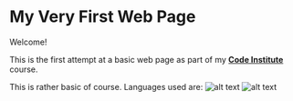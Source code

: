 # My Very First Web Page

Welcome!

This is the first attempt at a basic web page as part of my [__Code Institute__](https://www.codeinstitute.net/ "Institute HomePage") course.

This is rather basic of course. Languages used are:
![alt text](http://www.bobbyberberyan.com/wp-content/uploads/2012/03/HTML5CSS3Logos.svg "Html and CSS")
![alt text](https://markdown-here.com/img/logo-2015/austin.png "Markdown")
